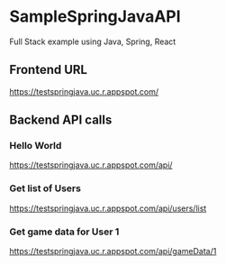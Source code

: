 # SampleSpringJavaAPI
Full Stack example using Java, Spring, React

## Frontend URL
https://testspringjava.uc.r.appspot.com/

## Backend API calls
### Hello World
https://testspringjava.uc.r.appspot.com/api/
### Get list of Users
https://testspringjava.uc.r.appspot.com/api/users/list
### Get game data for User 1
https://testspringjava.uc.r.appspot.com/api/gameData/1
